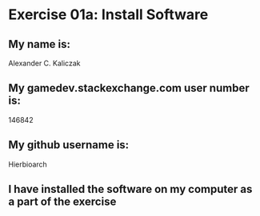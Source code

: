 # Exercise 01a: Install Software

## My name is:
Alexander C. Kaliczak

## My gamedev.stackexchange.com user number is:
146842

## My github username is:
Hierbioarch

## I have installed the software on my computer as a part of the exercise
